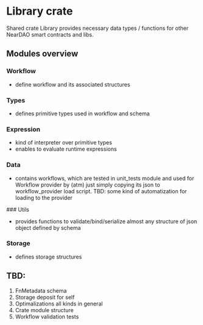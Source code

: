 # Library crate
Shared crate Library provides necessary data types / functions for other NearDAO smart contracts and libs.

## Modules overview
### Workflow
- define workflow and its associated structures

### Types
- defines primitive types used in workflow and schema

### Expression
- kind of interpreter over primitive types
- enables to evaluate runtime expressions

### Data
- contains workflows, which are tested in unit_tests module and used for Workflow provider by (atm) just simply copying its json to workflow_provider load script. TBD: some kind of automatization for loading to the provider

### Utils
- provides functions to validate/bind/serialize almost any structure of json object defined by schema

### Storage
- defines storage structures

## TBD: 
1. FnMetadata schema
2. Storage deposit for self
3. Optimalizations all kinds in general
4. Crate module structure
5. Workflow validation tests